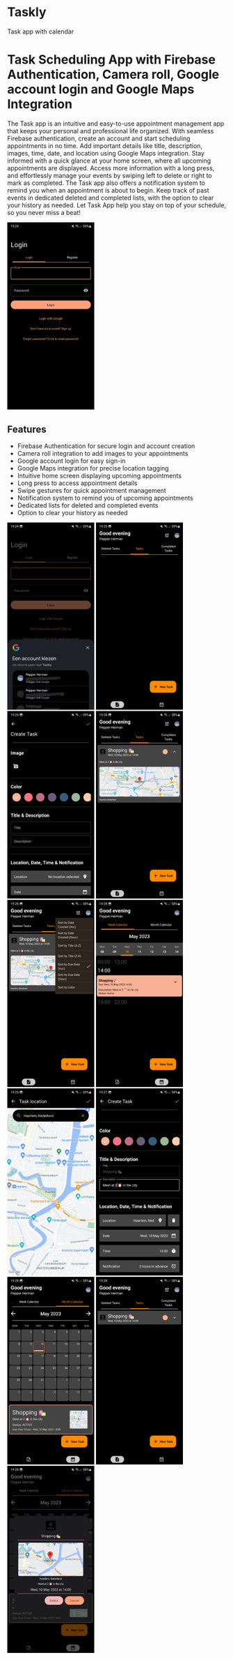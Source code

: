 # Taskly
Task app with calendar
# Task Scheduling App with Firebase Authentication, Camera roll, Google account login and Google Maps Integration

The Task app is an intuitive and easy-to-use appointment management app that keeps your personal and professional life organized. With seamless Firebase authentication, create an account and start scheduling appointments in no time. Add important details like title, description, images, time, date, and location using Google Maps integration. Stay informed with a quick glance at your home screen, where all upcoming appointments are displayed. Access more information with a long press, and effortlessly manage your events by swiping left to delete or right to mark as completed. The Task app also offers a notification system to remind you when an appointment is about to begin. Keep track of past events in dedicated deleted and completed lists, with the option to clear your history as needed. Let Task App help you stay on top of your schedule, so you never miss a beat!

<img src="./images/Screenshot_20230509_192430_Taskly.jpg" width="200">

## Features
- Firebase Authentication for secure login and account creation
- Camera roll integration to add images to your appointments
- Google account login for easy sign-in
- Google Maps integration for precise location tagging
- Intuitive home screen displaying upcoming appointments
- Long press to access appointment details
- Swipe gestures for quick appointment management
- Notification system to remind you of upcoming appointments
- Dedicated lists for deleted and completed events
- Option to clear your history as needed

<img src="./images/Screenshot_20230509_192440_Google Play services.jpg" width="200"> <img src="./images/Screenshot_20230509_192509_Taskly.jpg" width="200"> <img src="./images/Screenshot_20230509_192538_Taskly.jpg" width="200"> <img src="./images/Screenshot_20230509_192820_Taskly.jpg" width="200"> <img src="./images/Screenshot_20230509_192827_Taskly.jpg" width="200"> <img src="./images/Screenshot_20230509_192838_Taskly.jpg" width="200"> <img src="./images/Screenshot_20230509_192556_Taskly.jpg" width="200"> <img src="./images/Screenshot_20230509_192747_Taskly.jpg" width="200"> <img src="./images/Screenshot_20230509_192848_Taskly.jpg" width="200"> <img src="./images/Screenshot_20230509_192816_Taskly.jpg" width="200"> <img src="./images/Screenshot_20230509_192859_Taskly.jpg" width="200">




